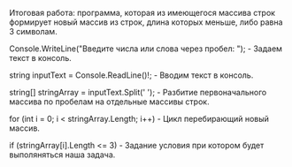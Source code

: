  Итоговая работа: программа, которая из имеющегося массива строк формирует новый массив из строк, длина которых меньше, либо равна 3 символам.

 Console.WriteLine("Введите числа или слова через пробел: "); - Задаем текст в консоль.

 string inputText = Console.ReadLine()!; - Вводим текст в консоль.

 string[] stringArray = inputText.Split(' '); - Разбитие первоначального массива по пробелам на отдельные массивы строк.

 for (int i = 0; i < stringArray.Length; i++) - Цикл перебирающий новый массив.

 if (stringArray[i].Length <= 3) - Задание условия при котором будет выполяняться наша задача.

 